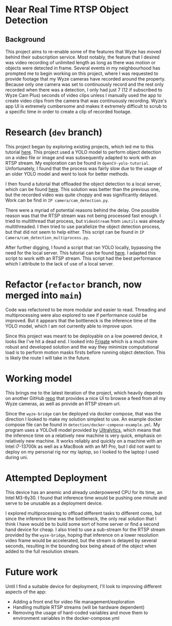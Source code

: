 # Near Real Time RTSP Object Detection

## Background
This project aims to re-enable some of the features that Wyze has moved behind their subscription service.
Most notably, the feature that I desired was video recording of unlimited length as long as there was motion or objects 
were detected in frame.
Several events in my neighbourhood has prompted me to begin working on this project, where I was requested to provide 
footage that my Wyze cameras have recorded around the property.
Because only one camera was set to continuously record and the rest only recorded when there was a detection, I only had 
just 7 (12 if subscribed to Wyze Cam Plus) seconds of video clips unless I manually used the app to create video clips 
from the camera that was continuously recording.
Wyze's app UI is extremely cumbersome and makes it extremely difficult to scrub to a specific time in order to create a 
clip of recorded footage.

# Research (`dev` branch)
This project began by exploring existing projects, which led me to this tutorial 
[here](https://opencv-tutorial.readthedocs.io/en/latest/yolo/yolo.html). 
This project used a YOLO model to perform object detection on a video file or image and was subsequently adapted to work
with an RTSP stream.
My exploration can be found in `OpenCV-yolo-tutorial`.
Unfortunately, I found that the process was fairly slow due to the usage of an older YOLO model and went to look for 
better methods.

I then found a tutorial that offloaded the object detection to a local server, which can be found 
 [here](https://www.codeproject.com/Articles/5344693/Object-Detection-with-an-IP-Camera-using-Python-an).
This solution was better than the previous one, but the recorded video was quite choppy and was significantly delayed.
Work can be find in `IP camera/cam_detection.py`.

There were a myriad of potential reasons behind the delay. One possible reason was that the RTSP stream was not being processed
fast enough. I tried to multithread that process, but `VideoStream` from `imutils` was already multithreaded. I then tried to
use parallelize the object detection process, but that did not seem to help either. This script can be found in `IP Camera/cam_detection_multiprocess.py`.

After further digging, I found a script that ran YOLO locally, bypassing the need for the local server. 
This tutorial can be found [here](https://github.com/akash-agni/Real-Time-Object-Detection/blob/main/Object_Detection_Youtube.py).
I adapted this script to work with an RTSP stream. This script had the best performance which I attribute to the lack of use of a local server.

# Refactor (`refactor` branch, now merged into `main`)
Code was refactored to be more modular and easier to read. Threading and multiprocessing were also explored to see if
performance could be improved. But it appears that the bottleneck is the inference time of the YOLO model, which I am 
not currently able to improve upon. 

Since this project was meant to be deployable on a low powered device, it looks like I've hit a dead end. I looked into
[Frigate](https://github.com/blakeblackshear/frigate) which is a much more robust and developed solution and the way 
they minimize computational load is to perform motion masks firsts before running object detection. This is likely the
route I will take in the future.

# Working model
This brings me to the latest iteration of the project, which heavily depends on another GitHub 
[repo](https://github.com/mrlt8/docker-wyze-bridge) that provides a nice UI to browse a feed from all my Wyze cameras,
as well as provide an RTSP stream url.

Since the `wyze-bridge` can be deployed via docker compose, that was the direction I looked to make my solution simplest
to use. An example docker compose file can be found in `detection/docker-compose-example.yml`.
My program uses a YOLOv8 model provided by [Ultralytics](https://github.com/ultralytics/ultralytics), which means that 
the inference time on a relatively new machine is very quick, emphasis on relatively new machine. 
It works reliably and quickly on a machine with an Intel i7-13700k as well as a MacBook with an M1 Pro, but I did not 
want to deploy on my personal rig nor my laptop, so I looked to the laptop I used during uni.

# Attempted Deployment
This device has an anemic and already underpowered CPU for its time, an Intel M3-6y30. I found that inference time 
would be pushing one minute and serve to be unusable as a deployment device. 

I explored multiprocessing to offload different tasks to different cores, but since the inference time was the bottleneck,
the only real solution that I think I have would be to build some sort of home server or find a second hand device 
for cheap. 
I also tried to use a sub-stream for the RTSP stream provided by the `wyze-bridge`, hoping that inference on a lower
resolution video frame would be accelerated, but the stream is delayed by several seconds, resulting in the bounding box
being ahead of the object when added to the full resolution stream.

# Future work
Until I find a suitable device for deployment, I'll look to improving different aspects of the app:

- Adding a front end for video file management/exploration
- Handling multiple RTSP streams (will be hardware dependent)
- Removing the usage of hard-coded variables and move them to environment variables in the docker-compose.yml 

